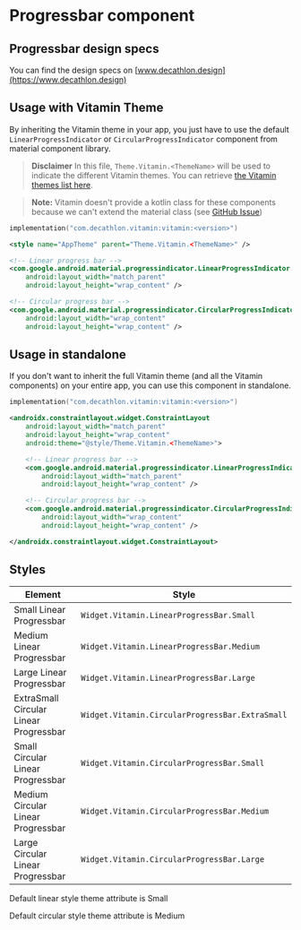 # Progressbar component

## Progressbar design specs
You can find the design specs on [www.decathlon.design](https://www.decathlon.design)

## Usage with Vitamin Theme

By inheriting the Vitamin theme in your app, you just have to use the default 
`LinearProgressIndicator` or `CircularProgressIndicator` component from material 
component library.

> **Disclaimer**
In this file, `Theme.Vitamin.<ThemeName>` will be used to indicate the different Vitamin themes. You
can retrieve [the Vitamin themes list here](../vitamin/README.md).

> **Note:** Vitamin doesn't provide a kotlin class for these components because
> we can't extend the material class (see [GitHub Issue](https://github.com/material-components/material-components-android/issues/2361))

```kotlin
implementation("com.decathlon.vitamin:vitamin:<version>")
```

```xml
<style name="AppTheme" parent="Theme.Vitamin.<ThemeName>" />
```

```xml
<!-- Linear progress bar -->
<com.google.android.material.progressindicator.LinearProgressIndicator
    android:layout_width="match_parent"
    android:layout_height="wrap_content" />

<!-- Circular progress bar -->
<com.google.android.material.progressindicator.CircularProgressIndicator
    android:layout_width="wrap_content"
    android:layout_height="wrap_content" />
```

## Usage in standalone

If you don't want to inherit the full Vitamin theme (and all the Vitamin components) 
on your entire app, you can use this component in standalone.

```kotlin
implementation("com.decathlon.vitamin:vitamin:<version>")
```

```xml
<androidx.constraintlayout.widget.ConstraintLayout
    android:layout_width="match_parent"
    android:layout_height="wrap_content"
    android:theme="@style/Theme.Vitamin.<ThemeName>">

    <!-- Linear progress bar -->
    <com.google.android.material.progressindicator.LinearProgressIndicator
        android:layout_width="match_parent"
        android:layout_height="wrap_content" />

    <!-- Circular progress bar -->
    <com.google.android.material.progressindicator.CircularProgressIndicator
        android:layout_width="wrap_content"
        android:layout_height="wrap_content" />

</androidx.constraintlayout.widget.ConstraintLayout>
```

## Styles

Element | Style
--------|------
Small Linear Progressbar | `Widget.Vitamin.LinearProgressBar.Small`
Medium Linear Progressbar | `Widget.Vitamin.LinearProgressBar.Medium`
Large Linear Progressbar | `Widget.Vitamin.LinearProgressBar.Large`
ExtraSmall Circular Linear Progressbar | `Widget.Vitamin.CircularProgressBar.ExtraSmall`
Small Circular Linear Progressbar | `Widget.Vitamin.CircularProgressBar.Small`
Medium Circular Linear Progressbar | `Widget.Vitamin.CircularProgressBar.Medium`
Large Circular Linear Progressbar | `Widget.Vitamin.CircularProgressBar.Large`

Default linear style theme attribute is Small

Default circular style theme attribute is Medium
